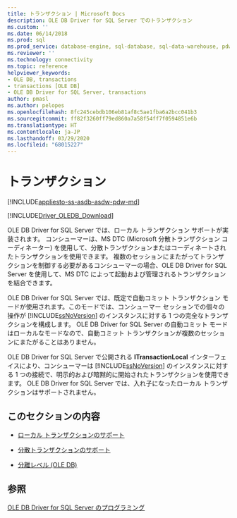 ```yaml
---
title: トランザクション | Microsoft Docs
description: OLE DB Driver for SQL Server でのトランザクション
ms.custom: ''
ms.date: 06/14/2018
ms.prod: sql
ms.prod_service: database-engine, sql-database, sql-data-warehouse, pdw
ms.reviewer: ''
ms.technology: connectivity
ms.topic: reference
helpviewer_keywords:
- OLE DB, transactions
- transactions [OLE DB]
- OLE DB Driver for SQL Server, transactions
author: pmasl
ms.author: pelopes
ms.openlocfilehash: 8fc245cebdb106eb81af8c5ae1fba6a2bcc041b3
ms.sourcegitcommit: ff82f3260ff79ed860a7a58f54ff7f0594851e6b
ms.translationtype: HT
ms.contentlocale: ja-JP
ms.lasthandoff: 03/29/2020
ms.locfileid: "68015227"
---
```

# <a name="transactions"></a>トランザクション
[!INCLUDE[appliesto-ss-asdb-asdw-pdw-md](../../../includes/appliesto-ss-asdb-asdw-pdw-md.md)]

[!INCLUDE[Driver_OLEDB_Download](../../../includes/driver_oledb_download.md)]

  OLE DB Driver for SQL Server では、ローカル トランザクション サポートが実装されます。 コンシューマーは、MS DTC (Microsoft 分散トランザクション コーディネーター) を使用して、分散トランザクションまたはコーディネートされたトランザクションを使用できます。 複数のセッションにまたがってトランザクションを制御する必要があるコンシューマーの場合、OLE DB Driver for SQL Server を使用して、MS DTC によって起動および管理されるトランザクションを結合できます。  
  
 OLE DB Driver for SQL Server では、既定で自動コミット トランザクション モードが使用されます。このモードでは、コンシューマー セッションでの個々の操作が [!INCLUDE[ssNoVersion](../../../includes/ssnoversion-md.md)] のインスタンスに対する 1 つの完全なトランザクションを構成します。 OLE DB Driver for SQL Server の自動コミット モードはローカルなモードなので、自動コミット トランザクションが複数のセッションにまたがることはありません。  
  
 OLE DB Driver for SQL Server で公開される **ITransactionLocal** インターフェイスにより、コンシューマーは [!INCLUDE[ssNoVersion](../../../includes/ssnoversion-md.md)] のインスタンスに対する 1 つの接続で、明示的および暗黙的に開始されたトランザクションを使用できます。 OLE DB Driver for SQL Server では、入れ子になったローカル トランザクションはサポートされません。  
  
## <a name="in-this-section"></a>このセクションの内容  
  
-   [ローカル トランザクションのサポート](../../oledb/ole-db-transactions/supporting-local-transactions.md)  
  
-   [分散トランザクションのサポート](../../oledb/ole-db-transactions/supporting-distributed-transactions.md)  
  
-   [分離レベル &#40;OLE DB&#41;](../../oledb/ole-db-transactions/isolation-levels-ole-db.md)  
  
## <a name="see-also"></a>参照  
 [OLE DB Driver for SQL Server のプログラミング](../../oledb/ole-db/oledb-driver-for-sql-server-programming.md)  
  
  
